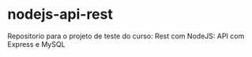 # nodejs-api-rest
Repositorio para o projeto de teste do curso: Rest com NodeJS: API com Express e MySQL
